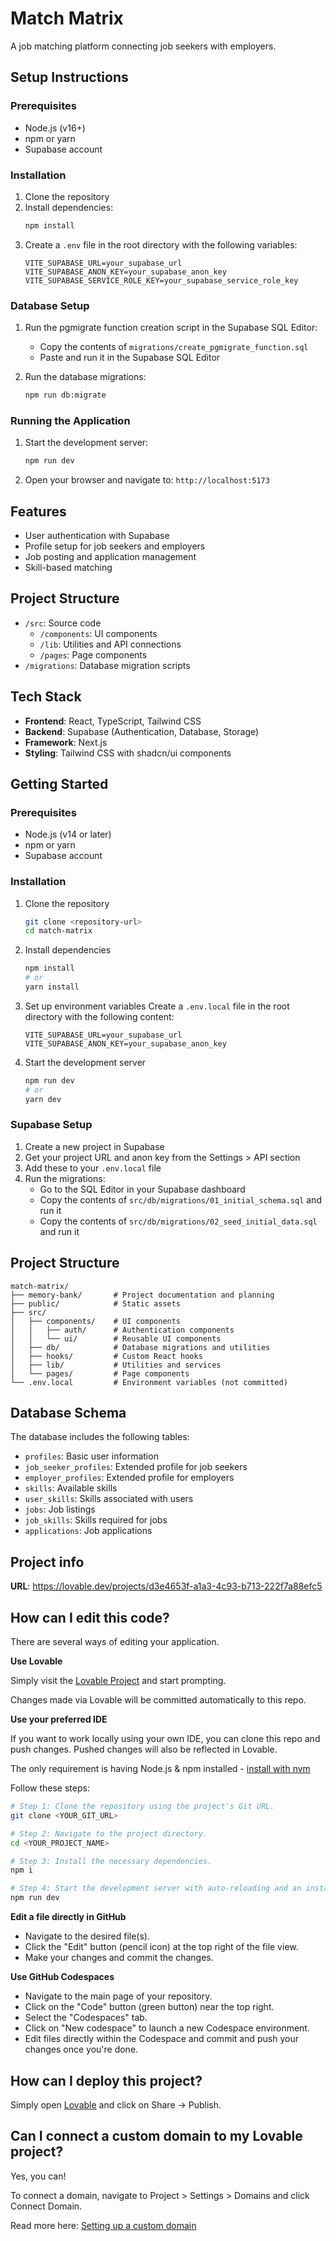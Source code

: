 # Match Matrix

A job matching platform connecting job seekers with employers.

## Setup Instructions

### Prerequisites

- Node.js (v16+)
- npm or yarn
- Supabase account

### Installation

1. Clone the repository
2. Install dependencies:
   ```bash
   npm install
   ```
3. Create a `.env` file in the root directory with the following variables:
   ```
   VITE_SUPABASE_URL=your_supabase_url
   VITE_SUPABASE_ANON_KEY=your_supabase_anon_key
   VITE_SUPABASE_SERVICE_ROLE_KEY=your_supabase_service_role_key
   ```

### Database Setup

1. Run the pgmigrate function creation script in the Supabase SQL Editor:

   - Copy the contents of `migrations/create_pgmigrate_function.sql`
   - Paste and run it in the Supabase SQL Editor

2. Run the database migrations:
   ```bash
   npm run db:migrate
   ```

### Running the Application

1. Start the development server:
   ```bash
   npm run dev
   ```
2. Open your browser and navigate to: `http://localhost:5173`

## Features

- User authentication with Supabase
- Profile setup for job seekers and employers
- Job posting and application management
- Skill-based matching

## Project Structure

- `/src`: Source code
  - `/components`: UI components
  - `/lib`: Utilities and API connections
  - `/pages`: Page components
- `/migrations`: Database migration scripts

## Tech Stack

- **Frontend**: React, TypeScript, Tailwind CSS
- **Backend**: Supabase (Authentication, Database, Storage)
- **Framework**: Next.js
- **Styling**: Tailwind CSS with shadcn/ui components

## Getting Started

### Prerequisites

- Node.js (v14 or later)
- npm or yarn
- Supabase account

### Installation

1. Clone the repository

   ```bash
   git clone <repository-url>
   cd match-matrix
   ```

2. Install dependencies

   ```bash
   npm install
   # or
   yarn install
   ```

3. Set up environment variables
   Create a `.env.local` file in the root directory with the following content:

   ```
   VITE_SUPABASE_URL=your_supabase_url
   VITE_SUPABASE_ANON_KEY=your_supabase_anon_key
   ```

4. Start the development server
   ```bash
   npm run dev
   # or
   yarn dev
   ```

### Supabase Setup

1. Create a new project in Supabase
2. Get your project URL and anon key from the Settings > API section
3. Add these to your `.env.local` file
4. Run the migrations:
   - Go to the SQL Editor in your Supabase dashboard
   - Copy the contents of `src/db/migrations/01_initial_schema.sql` and run it
   - Copy the contents of `src/db/migrations/02_seed_initial_data.sql` and run it

## Project Structure

```
match-matrix/
├── memory-bank/       # Project documentation and planning
├── public/            # Static assets
├── src/
│   ├── components/    # UI components
│   │   ├── auth/      # Authentication components
│   │   └── ui/        # Reusable UI components
│   ├── db/            # Database migrations and utilities
│   ├── hooks/         # Custom React hooks
│   ├── lib/           # Utilities and services
│   └── pages/         # Page components
└── .env.local         # Environment variables (not committed)
```

## Database Schema

The database includes the following tables:

- `profiles`: Basic user information
- `job_seeker_profiles`: Extended profile for job seekers
- `employer_profiles`: Extended profile for employers
- `skills`: Available skills
- `user_skills`: Skills associated with users
- `jobs`: Job listings
- `job_skills`: Skills required for jobs
- `applications`: Job applications

## Project info

**URL**: https://lovable.dev/projects/d3e4653f-a1a3-4c93-b713-222f7a88efc5

## How can I edit this code?

There are several ways of editing your application.

**Use Lovable**

Simply visit the [Lovable Project](https://lovable.dev/projects/d3e4653f-a1a3-4c93-b713-222f7a88efc5) and start prompting.

Changes made via Lovable will be committed automatically to this repo.

**Use your preferred IDE**

If you want to work locally using your own IDE, you can clone this repo and push changes. Pushed changes will also be reflected in Lovable.

The only requirement is having Node.js & npm installed - [install with nvm](https://github.com/nvm-sh/nvm#installing-and-updating)

Follow these steps:

```sh
# Step 1: Clone the repository using the project's Git URL.
git clone <YOUR_GIT_URL>

# Step 2: Navigate to the project directory.
cd <YOUR_PROJECT_NAME>

# Step 3: Install the necessary dependencies.
npm i

# Step 4: Start the development server with auto-reloading and an instant preview.
npm run dev
```

**Edit a file directly in GitHub**

- Navigate to the desired file(s).
- Click the "Edit" button (pencil icon) at the top right of the file view.
- Make your changes and commit the changes.

**Use GitHub Codespaces**

- Navigate to the main page of your repository.
- Click on the "Code" button (green button) near the top right.
- Select the "Codespaces" tab.
- Click on "New codespace" to launch a new Codespace environment.
- Edit files directly within the Codespace and commit and push your changes once you're done.

## How can I deploy this project?

Simply open [Lovable](https://lovable.dev/projects/d3e4653f-a1a3-4c93-b713-222f7a88efc5) and click on Share -> Publish.

## Can I connect a custom domain to my Lovable project?

Yes, you can!

To connect a domain, navigate to Project > Settings > Domains and click Connect Domain.

Read more here: [Setting up a custom domain](https://docs.lovable.dev/tips-tricks/custom-domain#step-by-step-guide)
